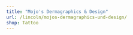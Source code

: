 ```yaml
---
title: "Mojo's Dermagraphics & Design"
url: /lincoln/mojos-dermagraphics-und-design/
shop: Tattoo
---
```

